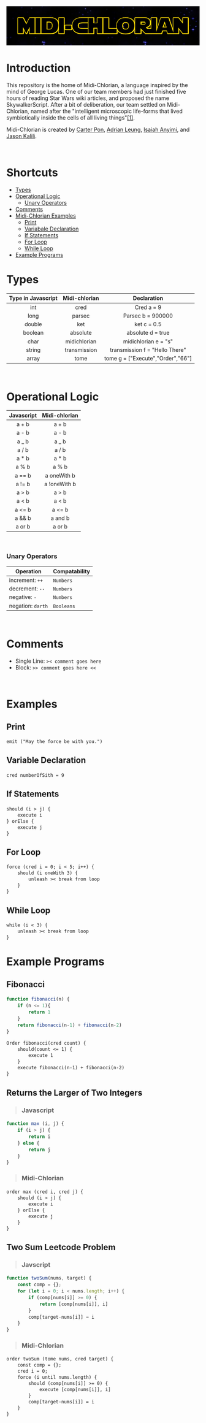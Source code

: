 <div align="center">
<img src="https://raw.githubusercontent.com/cpon00/midi-chlorian/main/docs/midichlorianlogo.png" />
</div>

# Introduction

This repository is the home of Midi-Chlorian, a language inspired by the mind of George Lucas. One of our team members had just finished five hours of reading Star Wars wiki articles, and proposed the name SkywalkerScript. After a bit of deliberation, our team settled on Midi-Chlorian, named after the "intelligent microscopic life-forms that lived symbiotically inside the cells of all living things"[[1]](https://starwars.fandom.com/wiki/Midi-chlorian).

Midi-Chlorian is created by [Carter Pon](https://github.com/cpon00), [Adrian Leung](https://github.com/AdrianLearn), [Isaiah Anyimi](https://github.com/ianyimi), and [Jason Kalili](https://github.com/jkalili).

</br>

# Shortcuts

-   [ Types ](#types)
-   [ Operational Logic ](#operational-logic)
    -   [ Unary Operators](#unary-operators)
-   [ Comments ](#comments)
-   [ Midi-Chlorian Examples ](#examples)
    -   [Print](#print)
    -   [Variabale Declaration](#variable-declaration)
    -   [If Statements](#if-statements)
    -   [For Loop](#for-loop)
    -   [While Loop](#while-loop)
-   [Example Programs](#example-programs)

# Types

| Type in Javascript | Midi-chlorian |            Declaration            |
| :----------------: | :-----------: | :-------------------------------: |
|        int         |     cred      |            Cred a = 9             |
|        long        |    parsec     |         Parsec b = 900000         |
|       double       |      ket      |            ket c = 0.5            |
|      boolean       |   absolute    |         absolute d = true         |
|        char        | midichlorian  |       midichlorian e = "s"        |
|       string       | transmission  |  transmission f = "Hello There"   |
|       array        |     tome      | tome g = ["Execute","Order","66"] |

</br>

# Operational Logic

| Javascript | Midi-chlorian |
| :--------: | :-----------: |
|   a + b    |     a + b     |
|   a - b    |     a - b     |
|   a \_ b   |    a \_ b     |
|   a / b    |     a / b     |
|   a \* b   |    a \* b     |
|   a % b    |     a % b     |
|   a == b   |  a oneWith b  |
|   a != b   | a !oneWith b  |
|   a > b    |     a > b     |
|   a < b    |     a < b     |
|   a <= b   |    a <= b     |
|   a && b   |    a and b    |
|   a or b   |    a or b     |

</br>

### Unary Operators

| Operation         | Compatability |
| ----------------- | ------------- |
| increment: `++`   | `Numbers`     |
| decrement: `--`   | `Numbers`     |
| negative: `-`     | `Numbers`     |
| negation: `darth` | `Booleans`    |

<br/>

# Comments

-   Single Line: `>< comment goes here`
-   Block: `>> comment goes here << `

<br/>

# Examples

## Print

```
emit ("May the force be with you.")
```

## Variable Declaration

```
cred numberOfSith = 9

```

## If Statements

```
should (i > j) {
    execute i
} orElse {
    execute j
}
```

## For Loop

```
force (cred i = 0; i < 5; i++) {
    should (i oneWith 3) {
        unleash >< break from loop
    }
}
```

## While Loop

```
while (i < 3) {
    unleash >< break from loop
}

```

# Example Programs

## Fibonacci

```Javascript
function fibonacci(n) {
    if (n <= 1){
        return 1
    }
    return fibonacci(n-1) + fibonacci(n-2)
}
```

```
Order fibonacci(cred count) {
    should(count <= 1) {
        execute 1
    }
    execute fibonacci(n-1) + fibonacci(n-2)
}
```

## Returns the Larger of Two Integers

> ### Javascript

```JavaScript
function max (i, j) {
    if (i > j) {
        return i
    } else {
        return j
    }
}
```

> ### Midi-Chlorian

```
order max (cred i, cred j) {
    should (i > j) {
        execute i
    } orElse {
        execute j
    }
}
```

## Two Sum Leetcode Problem

> ### Javscript

```JavaScript
function twoSum(nums, target) {
    const comp = {};
    for (let i = 0; i < nums.length; i++) {
        if (comp[nums[i]] >= 0) {
            return [comp[nums[i]], i]
        }
        comp[target-nums[i]] = i
    }
}
```

> ### Midi-Chlorian

```
order twoSum (tome nums, cred target) {
    const comp = {};
    cred i = 0;
    force (i until nums.length) {
        should (comp[nums[i]] >= 0) {
            execute [comp[nums[i]], i]
        }
        comp[target-nums[i]] = i
    }
}
```
